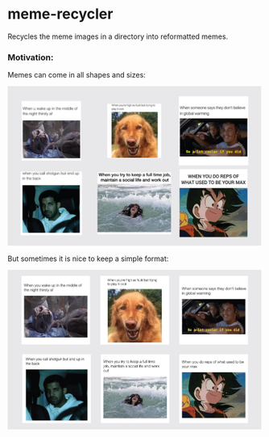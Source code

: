 # meme-recycler

Recycles the meme images in a directory into reformatted memes.

### Motivation:

Memes can come in all shapes and sizes: 










<img src="./docs/old_memes.jpg" width="1080px" alt="">











But sometimes it is nice to keep a simple format:











<img src="./docs/new_memes.jpg" width="1080px" alt="">















